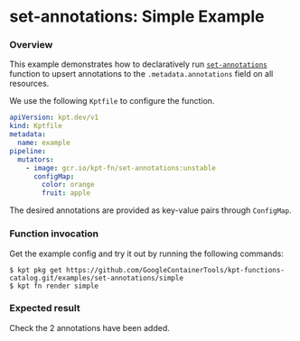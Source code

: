 # set-annotations: Simple Example

### Overview

This example demonstrates how to declaratively run [`set-annotations`] function
to upsert annotations to the `.metadata.annotations` field on all resources.

We use the following `Kptfile` to configure the function.

```yaml
apiVersion: kpt.dev/v1
kind: Kptfile
metadata:
  name: example
pipeline:
  mutators:
    - image: gcr.io/kpt-fn/set-annotations:unstable
      configMap:
        color: orange
        fruit: apple
```

The desired annotations are provided as key-value pairs through `ConfigMap`.

### Function invocation

Get the example config and try it out by running the following commands:

```shell
$ kpt pkg get https://github.com/GoogleContainerTools/kpt-functions-catalog.git/examples/set-annotations/simple
$ kpt fn render simple
```

### Expected result

Check the 2 annotations have been added.

[`set-annotations`]: https://catalog.kpt.dev/set-annotations/v0.1/
